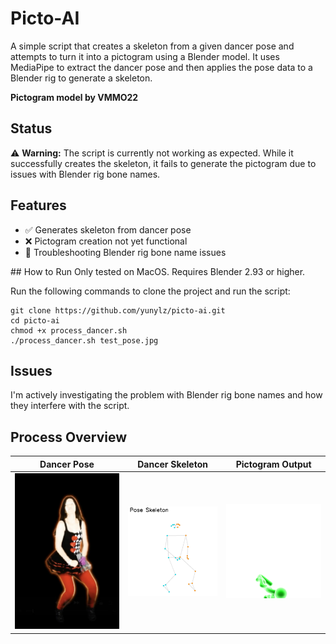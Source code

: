 # Picto-AI

A simple script that creates a skeleton from a given dancer pose and attempts to turn it into a pictogram using a Blender model.
It uses MediaPipe to extract the dancer pose and then applies the pose data to a Blender rig to generate a skeleton.

**Pictogram model by VMMO22**

## Status
⚠ **Warning:** The script is currently not working as expected. While it successfully creates the skeleton, it fails to generate the pictogram due to issues with Blender rig bone names.

## Features
- ✅ Generates skeleton from dancer pose
- ❌ Pictogram creation not yet functional
- 🔧 Troubleshooting Blender rig bone name issues

## How to Run
Only tested on MacOS. Requires Blender 2.93 or higher.

Run the following commands to clone the project and run the script:
```
git clone https://github.com/yunylz/picto-ai.git
cd picto-ai
chmod +x process_dancer.sh
./process_dancer.sh test_pose.jpg
```

## Issues
I'm actively investigating the problem with Blender rig bone names and how they interfere with the script.

## Process Overview

| Dancer Pose           | Dancer Skeleton          | Pictogram Output        |
|-----------------------|-------------------------|-------------------------|
| ![](./test_pose.jpg) | ![](./pose_data_skeleton.png) | ![](./rendered_output.png) |